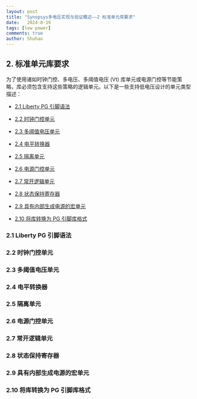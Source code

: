 ```yaml
---
layout: post
title: "Synopsys多电压实现与验证概述——2 标准单元库要求"
date:   2024-8-19
tags: [low power]
comments: true
author: Shuhao
---
```


<h2 id="2.">2. 标准单元库要求</h2>

为了使用诸如时钟门控、多电压、多阈值电压 (Vt) 库单元或电源门控等节能策略，库必须包含支持这些策略的逻辑单元。以下是一些支持低电压设计的单元类型描述：

* [2.1 Liberty PG 引脚语法](#2.1)

* [2.2 时钟门控单元](#2.2)

* [2.3 多阈值电压单元](#2.3)

* [2.4 电平转换器](#2.4)

* [2.5 隔离单元](#2.5)

* [2.6 电源门控单元](#2.6)

* [2.7 常开逻辑单元](#2.7)

* [2.8 状态保持寄存器](#2.8)

* [2.9 具有内部生成电源的宏单元](#2.9)

* [2.10 将库转换为 PG 引脚库格式](#2.10)

<h3 id="2.1">2.1 Liberty PG 引脚语法</h3>



<h3 id="2.2">2.2 时钟门控单元</h3>

<h3 id="2.3">2.3 多阈值电压单元</h3>

<h3 id="2.4">2.4 电平转换器</h3>

<h3 id="2.5">2.5 隔离单元</h3>

<h3 id="2.6">2.6 电源门控单元</h3>

<h3 id="2.7">2.7 常开逻辑单元</h3>

<h3 id="2.8">2.8 状态保持寄存器</h3>

<h3 id="2.9">2.9 具有内部生成电源的宏单元</h3>

<h3 id="2.10">2.10 将库转换为 PG 引脚库格式</h3>
